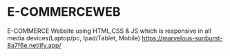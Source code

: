 # E-COMMERCEWEB
E-COMMERCE Website using HTML,CSS &amp; JS which is responsive in all media devices(Laptop/pc, Ipad/Tablet, Mobile)
https://marvelous-sunburst-8a7f6e.netlify.app/
